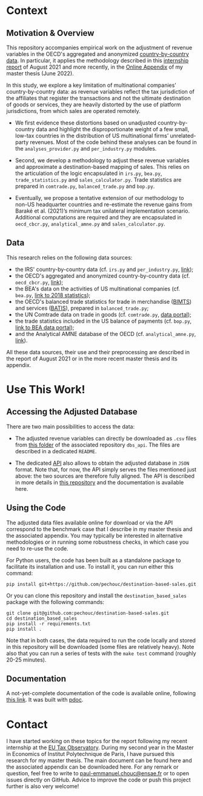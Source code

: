 # Context

## Motivation & Overview

This repository accompanies empirical work on the adjustment of revenue variables in the OECD's aggregated and anonymized [country-by-country data](https://stats.oecd.org/Index.aspx?DataSetCode=CBCR_TABLEI). In particular, it applies the methodology described in this [internship report](https://github.com/pechouc/destination-based-sales/blob/main/reports/Internship%20report%20-%20Revised%20version.pdf) of August 2021 and more recently, in the [Online Appendix](https://github.com/pechouc/destination-based-sales) of my master thesis (June 2022).

In this study, we explore a key limitation of multinational companies’ country-by-country data: as revenue variables reflect the tax jurisdiction of the affiliates that register the transactions and not the ultimate destination of goods or services, they are heavily distorted by the use of platform jurisdictions, from which sales are operated remotely.

- We first evidence these distortions based on unadjusted country-by-country data and highlight the disproportionate weight of a few small, low-tax countries in the distribution of US multinational firms’ unrelated-party revenues. Most of the code behind these analyses can be found in the `analyses_provider.py` and `per_industry.py` modules.

- Second, we develop a methodology to adjust these revenue variables and approximate a destination-based mapping of sales. This relies on the articulation of the logic encapsulated in `irs.py`, `bea.py`, `trade_statistics.py` and `sales_calculator.py`. Trade statistics are prepared in `comtrade.py`, `balanced_trade.py` and `bop.py`.

- Eventually, we propose a tentative extension of our methodology to non-US headquarter countries and re-estimate the revenue gains from Baraké et al. (2021)’s minimum tax unilateral implementation scenario. Additional computations are required and they are encapsulated in `oecd_cbcr.py`, `analytical_amne.py` and `sales_calculator.py`.

## Data

This research relies on the following data sources:

- the IRS' country-by-country data (cf. `irs.py` and `per_industry.py`, [link](https://www.irs.gov/statistics/soi-tax-stats-country-by-country-report));
- the OECD's aggregated and anonymized country-by-country data (cf. `oecd_cbcr.py`, [link](https://stats.oecd.org/Index.aspx?DataSetCode=CBCR_TABLEI));
- the BEA's data on the activities of US multinational companies (cf. `bea.py`, [link to 2018 statistics](https://www.bea.gov/worldwide-activities-us-multinational-enterprises-preliminary-2018-statistics));
- the OECD's balanced trade statistics for trade in merchandise ([BIMTS](https://stats.oecd.org/Index.aspx?DataSetCode=BIMTS_CPA)) and services ([BATIS](https://stats.oecd.org/Index.aspx?DataSetCode=BATIS_EBOPS2010)), prepared in `balanced_trade.py`;
- the UN Comtrade data on trade in goods (cf. `comtrade.py`, [data portal](https://comtrade.un.org/data/));
- the trade statistics included in the US balance of payments (cf. `bop.py`, [link to BEA data portal](https://apps.bea.gov/iTable/iTable.cfm?reqid=62&step=6&isuri=1&tablelist=30164&product=1));
- and the Analytical AMNE database of the OECD (cf. `analytical_amne.py`, [link](https://www.bea.gov/worldwide-activities-us-multinational-enterprises-preliminary-2018-statistics)).

All these data sources, their use and their preprocessing are described in the report of August 2021 or in the more recent master thesis and its appendix.

# Use This Work!

## Accessing the Adjusted Database

There are two main possibilities to access the data:

- The adjusted revenue variables can directly be downloaded as `.csv` files from [this folder](https://github.com/pechouc/dbs_api/tree/main/dbs_api/outputs) of the associated repository `dbs_api`. The files are described in a dedicated `README`.

- The dedicated [API](https://dbs-api.herokuapp.com) also allows to obtain the adjusted database in `JSON` format. Note that, for now, the API simply serves the files mentioned just above: the two sources are therefore fully aligned. The API is described in more details in [this repository](https://github.com/pechouc/dbs_api) and the documentation is available here.

## Using the Code

The adjusted data files available online for download or via the API correspond to the benchmark case that I describe in my master thesis and the associated appendix. You may typically be interested in alternative methodologies or in running some robustness checks, in which case you need to re-use the code.

For Python users, the code has been built as a standalone package to facilitate its installation and use. To install it, you can run either this command:

```
pip install git+https://github.com/pechouc/destination-based-sales.git
```

Or you can clone this repository and install the `destination_based_sales` package with the following commands:

```
git clone git@github.com:pechouc/destination-based-sales.git
cd destination_based_sales
pip install -r requirements.txt
pip install .
```

Note that in both cases, the data required to run the code locally and stored in this repository will be downloaded (some files are relatively heavy). Note also that you can run a series of tests with the `make test` command (roughly 20-25 minutes).

## Documentation

A not-yet-complete documentation of the code is available online, following [this link](https://pechouc.github.io/destination-based-sales/index.html). It was built with [pdoc](https://pdoc3.github.io/pdoc/).

# Contact

I have started working on these topics for the report following my recent internship at the [EU Tax Observatory](https://www.taxobservatory.eu). During my second year in the Master in Economics of Institut Polytechnique de Paris, I have pursued this research for my master thesis. The main document can be found here and the associated appendix can be downloaded here. For any remark or question, feel free to write to paul-emmanuel.chouc@ensae.fr or to open issues directly on GitHub. Advice to improve the code or push this project further is also very welcome!
